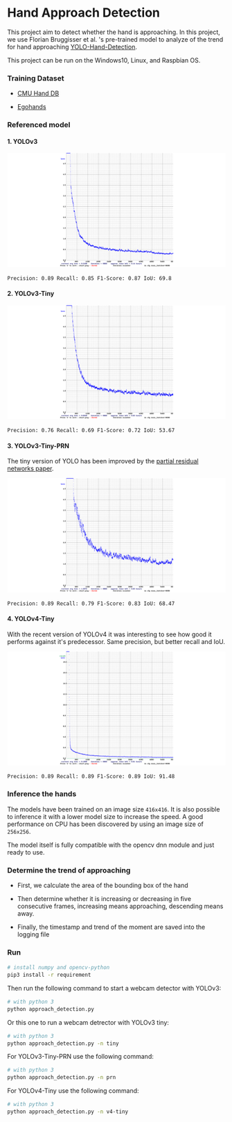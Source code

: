 # Hand Approach Detection
This project aim to detect whether the hand is approaching. 
In this project, we use Florian Bruggisser et al. 's pre-trained model to analyze of the trend for hand approaching
[YOLO-Hand-Detection](https://github.com/cansik/yolo-hand-detection). 

This project can be run on the Windows10, Linux, and Raspbian OS.



### Training Dataset
- [CMU Hand DB](http://domedb.perception.cs.cmu.edu/handdb.html) 

- [Egohands](http://vision.soic.indiana.edu/projects/egohands/) 


### Referenced model

#### 1. YOLOv3

![Training Graph](images/chart_yolov3.png)

```
Precision: 0.89 Recall: 0.85 F1-Score: 0.87 IoU: 69.8
```

#### 2. YOLOv3-Tiny

![Training Graph](images/chart_yolov3-tiny_obj.png)

```
Precision: 0.76 Recall: 0.69 F1-Score: 0.72 IoU: 53.67
```

#### 3. YOLOv3-Tiny-PRN
The tiny version of YOLO has been improved by the [partial residual networks paper](https://github.com/WongKinYiu/PartialResidualNetworks).

![Training Graph](images/chart_yolov3-tiny-prn.png)

```
Precision: 0.89 Recall: 0.79 F1-Score: 0.83 IoU: 68.47
```

#### 4. YOLOv4-Tiny
With the recent version of YOLOv4 it was interesting to see how good it performs against it's predecessor. Same precision, but better recall and IoU.

![Training Graph](images/chart_yolov4-tiny.png)

```
Precision: 0.89 Recall: 0.89 F1-Score: 0.89 IoU: 91.48
```


### Inference the hands
The models have been trained on an image size `416x416`. It is also possible to inference it with a lower model size to increase the speed. A good performance on CPU has been discovered by using an image size of `256x256`.

The model itself is fully compatible with the opencv dnn module and just ready to use.

### Determine the trend of approaching
- First, we calculate the area of the bounding box of the hand

- Then determine whether it is increasing or decreasing in five consecutive frames, increasing means approaching, descending means away.

- Finally, the timestamp and trend of the moment are saved into the logging file

### Run 
```bash
# install numpy and opencv-python
pip3 install -r requirement
```


Then run the following command to start a webcam detector with YOLOv3:

```bash
# with python 3
python approach_detection.py
```

Or this one to run a webcam detrector with YOLOv3 tiny:

```bash
# with python 3
python approach_detection.py -n tiny
```

For YOLOv3-Tiny-PRN use the following command:

```bash
# with python 3
python approach_detection.py -n prn
```

For YOLOv4-Tiny use the following command:

```bash
# with python 3
python approach_detection.py -n v4-tiny
```

